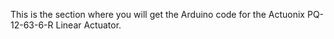 This is the section where you will get the Arduino code for the Actuonix PQ-12-63-6-R Linear Actuator.
